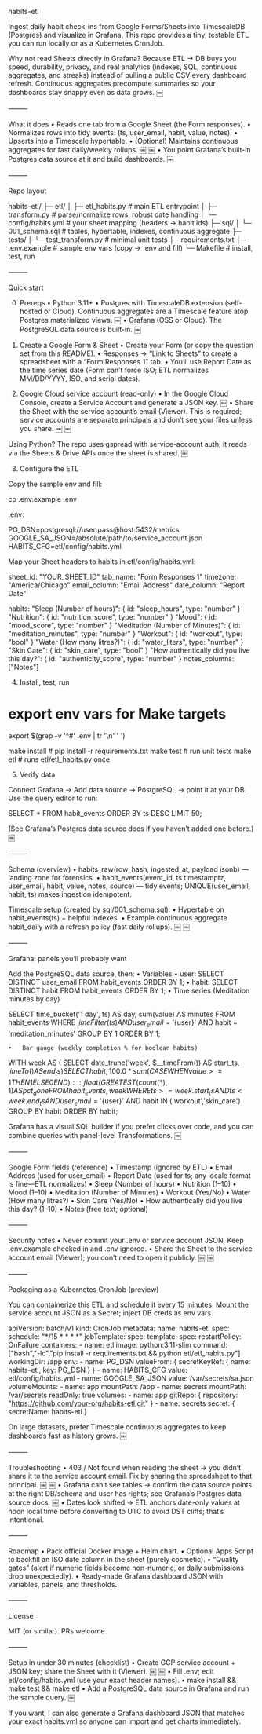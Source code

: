 habits-etl

Ingest daily habit check-ins from Google Forms/Sheets into TimescaleDB (Postgres) and visualize in Grafana. This repo provides a tiny, testable ETL you can run locally or as a Kubernetes CronJob.

Why not read Sheets directly in Grafana? Because ETL → DB buys you speed, durability, privacy, and real analytics (indexes, SQL, continuous aggregates, and streaks) instead of pulling a public CSV every dashboard refresh. Continuous aggregates precompute summaries so your dashboards stay snappy even as data grows.  ￼

⸻

What it does
	•	Reads one tab from a Google Sheet (the Form responses).
	•	Normalizes rows into tidy events: (ts, user_email, habit, value, notes).
	•	Upserts into a Timescale hypertable.
	•	(Optional) Maintains continuous aggregates for fast daily/weekly rollups.  ￼ ￼
	•	You point Grafana’s built-in Postgres data source at it and build dashboards.  ￼

⸻

Repo layout

habits-etl/
├─ etl/
│  ├─ etl_habits.py         # main ETL entrypoint
│  ├─ transform.py          # parse/normalize rows, robust date handling
│  └─ config/habits.yml     # your sheet mapping (headers → habit ids)
├─ sql/
│  └─ 001_schema.sql        # tables, hypertable, indexes, continuous aggregate
├─ tests/
│  └─ test_transform.py     # minimal unit tests
├─ requirements.txt
├─ .env.example             # sample env vars (copy → .env and fill)
└─ Makefile                 # install, test, run


⸻

Quick start

0) Prereqs
	•	Python 3.11+
	•	Postgres with TimescaleDB extension (self-hosted or Cloud). Continuous aggregates are a Timescale feature atop Postgres materialized views.  ￼
	•	Grafana (OSS or Cloud). The PostgreSQL data source is built-in.  ￼

1) Create a Google Form & Sheet
	•	Create your Form (or copy the question set from this README).
	•	Responses → “Link to Sheets” to create a spreadsheet with a “Form Responses 1” tab.
	•	You’ll use Report Date as the time series date (Form can’t force ISO; ETL normalizes MM/DD/YYYY, ISO, and serial dates).

2) Google Cloud service account (read-only)
	•	In the Google Cloud Console, create a Service Account and generate a JSON key.  ￼
	•	Share the Sheet with the service account’s email (Viewer). This is required; service accounts are separate principals and don’t see your files unless you share.  ￼ ￼

Using Python? The repo uses gspread with service-account auth; it reads via the Sheets & Drive APIs once the sheet is shared.  ￼

3) Configure the ETL

Copy the sample env and fill:

cp .env.example .env

.env:

PG_DSN=postgresql://user:pass@host:5432/metrics
GOOGLE_SA_JSON=/absolute/path/to/service_account.json
HABITS_CFG=etl/config/habits.yml

Map your Sheet headers to habits in etl/config/habits.yml:

sheet_id: "YOUR_SHEET_ID"
tab_name: "Form Responses 1"
timezone: "America/Chicago"
email_column: "Email Address"
date_column: "Report Date"

habits:
  "Sleep (Number of hours)":         { id: "sleep_hours", type: "number" }
  "Nutrition":                       { id: "nutrition_score", type: "number" }
  "Mood":                            { id: "mood_score", type: "number" }
  "Meditation (Number of Minutes)":  { id: "meditation_minutes", type: "number" }
  "Workout":                         { id: "workout", type: "bool" }
  "Water (How many litres?)":        { id: "water_liters", type: "number" }
  "Skin Care":                       { id: "skin_care", type: "bool" }
  "How authentically did you live this day?": { id: "authenticity_score", type: "number" }
notes_columns: ["Notes"]

4) Install, test, run

# export env vars for Make targets
export $(grep -v '^#' .env | tr '\n' ' ')

make install        # pip install -r requirements.txt
make test           # run unit tests
make etl            # runs etl/etl_habits.py once

5) Verify data

Connect Grafana → Add data source → PostgreSQL → point it at your DB. Use the query editor to run:

SELECT * FROM habit_events ORDER BY ts DESC LIMIT 50;

(See Grafana’s Postgres data source docs if you haven’t added one before.)  ￼

⸻

Schema (overview)
	•	habits_raw(row_hash, ingested_at, payload jsonb) — landing zone for forensics.
	•	habit_events(event_id, ts timestamptz, user_email, habit, value, notes, source) — tidy events; UNIQUE(user_email, habit, ts) makes ingestion idempotent.

Timescale setup (created by sql/001_schema.sql):
	•	Hypertable on habit_events(ts) + helpful indexes.
	•	Example continuous aggregate habit_daily with a refresh policy (fast daily rollups).  ￼ ￼

⸻

Grafana: panels you’ll probably want

Add the PostgreSQL data source, then:
	•	Variables
	•	user: SELECT DISTINCT user_email FROM habit_events ORDER BY 1;
	•	habit: SELECT DISTINCT habit FROM habit_events ORDER BY 1;
	•	Time series (Meditation minutes by day)

SELECT time_bucket('1 day', ts) AS day, sum(value) AS minutes
FROM habit_events
WHERE $__timeFilter(ts) AND user_email = '${user}' AND habit = 'meditation_minutes'
GROUP BY 1 ORDER BY 1;


	•	Bar gauge (weekly completion % for boolean habits)

WITH week AS (
  SELECT date_trunc('week', $__timeFrom()) AS start_ts, $__timeTo() AS end_ts
)
SELECT habit,
       100.0 * sum(CASE WHEN value >= 1 THEN 1 ELSE 0 END)::float / GREATEST(count(*),1) AS pct_done
FROM habit_events, week
WHERE ts >= week.start_ts AND ts < week.end_ts
  AND user_email = '${user}'
  AND habit IN ('workout','skin_care')
GROUP BY habit ORDER BY habit;



Grafana has a visual SQL builder if you prefer clicks over code, and you can combine queries with panel-level Transformations.  ￼

⸻

Google Form fields (reference)
	•	Timestamp (ignored by ETL)
	•	Email Address (used for user_email)
	•	Report Date (used for ts; any locale format is fine—ETL normalizes)
	•	Sleep (Number of hours)
	•	Nutrition (1–10)
	•	Mood (1–10)
	•	Meditation (Number of Minutes)
	•	Workout (Yes/No)
	•	Water (How many litres?)
	•	Skin Care (Yes/No)
	•	How authentically did you live this day? (1–10)
	•	Notes (free text; optional)

⸻

Security notes
	•	Never commit your .env or service account JSON. Keep .env.example checked in and .env ignored.
	•	Share the Sheet to the service account email (Viewer); you don’t need to open it publicly.  ￼ ￼

⸻

Packaging as a Kubernetes CronJob (preview)

You can containerize this ETL and schedule it every 15 minutes. Mount the service account JSON as a Secret; inject DB creds as env vars.

apiVersion: batch/v1
kind: CronJob
metadata:
  name: habits-etl
spec:
  schedule: "*/15 * * * *"
  jobTemplate:
    spec:
      template:
        spec:
          restartPolicy: OnFailure
          containers:
          - name: etl
            image: python:3.11-slim
            command: ["bash","-lc","pip install -r requirements.txt && python etl/etl_habits.py"]
            workingDir: /app
            env:
              - name: PG_DSN
                valueFrom: { secretKeyRef: { name: habits-etl, key: PG_DSN } }
              - name: HABITS_CFG
                value: etl/config/habits.yml
              - name: GOOGLE_SA_JSON
                value: /var/secrets/sa.json
            volumeMounts:
              - name: app
                mountPath: /app
              - name: secrets
                mountPath: /var/secrets
                readOnly: true
          volumes:
            - name: app
              gitRepo: { repository: "https://github.com/your-org/habits-etl.git" }
            - name: secrets
              secret: { secretName: habits-etl }

On large datasets, prefer Timescale continuous aggregates to keep dashboards fast as history grows.  ￼

⸻

Troubleshooting
	•	403 / Not found when reading the sheet → you didn’t share it to the service account email. Fix by sharing the spreadsheet to that principal.  ￼ ￼
	•	Grafana can’t see tables → confirm the data source points at the right DB/schema and user has rights; see Grafana’s Postgres data source docs.  ￼
	•	Dates look shifted → ETL anchors date-only values at noon local time before converting to UTC to avoid DST cliffs; that’s intentional.

⸻

Roadmap
	•	Pack official Docker image + Helm chart.
	•	Optional Apps Script to backfill an ISO date column in the sheet (purely cosmetic).
	•	“Quality gates” (alert if numeric fields become non-numeric, or daily submissions drop unexpectedly).
	•	Ready-made Grafana dashboard JSON with variables, panels, and thresholds.

⸻

License

MIT (or similar). PRs welcome.

⸻

Setup in under 30 minutes (checklist)
	•	Create GCP service account + JSON key; share the Sheet with it (Viewer).  ￼ ￼
	•	Fill .env; edit etl/config/habits.yml (use your exact header names).
	•	make install && make test && make etl
	•	Add a PostgreSQL data source in Grafana and run the sample query.  ￼

If you want, I can also generate a Grafana dashboard JSON that matches your exact habits.yml so anyone can import and get charts immediately.
